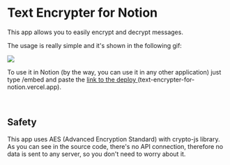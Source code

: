 # Text Encrypter for Notion

This app allows you to easily encrypt and decrypt messages.

The usage is really simple and it's shown in the following gif:

![](https://s2.gifyu.com/images/demonstration.gif)


To use it in Notion (by the way, you can use it in any other application) just type /embed and paste the [link to the deploy ](text-encrypter-for-notion.vercel.app) (text-encrypter-for-notion.vercel.app).

<br/>

## Safety

This app uses AES (Advanced Encryption Standard) with crypto-js library.
As you can see in the source code, there's no API connection, therefore no data is sent to any server, so you don't need to worry about it.
